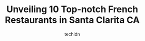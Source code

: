 ---
layout: ampstory
image: https://i0.wp.com/www.depkes.org/wp-content/uploads/2023/06/french-restaurants-0-in-santa-clarita-ca-1685858358.jpeg?resize=640,853
author: techidn
featured: false
description: Discover the impressive array of French Restaurants options in Santa Clarita CA, where you can find 10 of the largest French Restaurants establishments in the area. From renowned classics to
title: Unveiling 10 Top-notch French Restaurants in Santa Clarita CA
cover:
   title: Unveiling 10 Top-notch French Restaurants in Santa Clarita CA
   subtitle: Rickpate
   background: https://www.depkes.org/wp-content/uploads/2023/06/french-restaurants-0-in-santa-clarita-ca-1685858358.jpeg

pages: 
 - layout: thirds
   top: <h1>#1 Egg Plantation</h1>
   bottom: "<p>Oh my soul, this place is where breakfast is at!!What more can I say, great ambiance the moment you arrive with live music, waiting wasnt too bad on a busy Saturday, s</p>"
   background: https://www.depkes.org/wp-content/uploads/2023/06/french-restaurants-1-in-santa-clarita-ca-1685858358.jpeg
   backgroundblur: true
 - layout: thirds
   top: <h1>#2 Black Bear Diner Santa Clarita</h1>
   bottom: "<p>Um. Its hard to rate this because our family TRULY enjoys black bear diner restaurants! Food is great and service is USUALLY great!This location however is the excepti</p>"
   background: https://www.depkes.org/wp-content/uploads/2023/06/french-restaurants-2-in-santa-clarita-ca-1685858359.jpeg
   cta:
      link: https://www.depkes.org/blog/unveiling-10-top-notch-french-restaurants-in-santa-clarita-ca/
      text: Unveiling 10 Top-notch French Restaurants in Santa Clarita CA
 - layout: thirds
   top: <h1>#3 Buca di Beppo Italian Restaurant</h1>
   bottom: "<p>26940 Theater Dr, Santa Clarita, CA 91355, United States</p>"
   background: https://www.depkes.org/wp-content/uploads/2023/06/french-restaurants-3-in-santa-clarita-ca-1685858359.jpeg
   cta:
      link: https://www.depkes.org/blog/unveiling-10-top-notch-french-restaurants-in-santa-clarita-ca/
      text: Unveiling 10 Top-notch French Restaurants in Santa Clarita CA
 - layout: thirds
   top: <h1>#4 Mimis Cafe</h1>
   bottom: "<p>24201 Magic Mountain Pkwy, Santa Clarita, CA 91355, United States</p>"
   background: https://images.unsplash.com/photo-1546497974-b213c9efb599?ixlib=rb-4.0.3&ixid=MnwxMjA3fDB8MHxwaG90by1wYWdlfHx8fGVufDB8fHx8&auto=format&fit=crop&w=640&h=853&q=80
   cta:
      link: https://www.depkes.org/blog/unveiling-10-top-notch-french-restaurants-in-santa-clarita-ca/
      text: Unveiling 10 Top-notch French Restaurants in Santa Clarita CA
 - layout: thirds
   top: <h1>#5 Newhall Refinery</h1>
   bottom: "<p>24258 Main St, Santa Clarita, CA 91321, United States</p>"
   background: https://images.unsplash.com/photo-1580610447943-1bfbef5efe07?ixlib=rb-4.0.3&ixid=MnwxMjA3fDB8MHxwaG90by1wYWdlfHx8fGVufDB8fHx8&auto=format&fit=crop&w=640&h=853&q=80
   cta:
      link: https://www.depkes.org/blog/unveiling-10-top-notch-french-restaurants-in-santa-clarita-ca/
      text: Unveiling 10 Top-notch French Restaurants in Santa Clarita CA
 - layout: thirds
   top: <h1>#6 Marstons Restaurant</h1>
   bottom: "<p>24011 Newhall Ranch Rd, Valencia, CA 91355, United States</p>"
   background: https://images.unsplash.com/photo-1524169358666-79f22534bc6e?ixlib=rb-4.0.3&ixid=MnwxMjA3fDB8MHxwaG90by1wYWdlfHx8fGVufDB8fHx8&auto=format&fit=crop&w=640&h=853&q=80
   cta:
      link: https://www.depkes.org/blog/unveiling-10-top-notch-french-restaurants-in-santa-clarita-ca/
      text: Unveiling 10 Top-notch French Restaurants in Santa Clarita CA
 - layout: thirds
   top: <h1>#7 The Old Town Junction</h1>
   bottom: "<p>24275 Main St, Santa Clarita, CA 91321, United States</p>"
   background: https://images.unsplash.com/photo-1620421680010-0766ff230392?ixlib=rb-4.0.3&ixid=MnwxMjA3fDB8MHxwaG90by1wYWdlfHx8fGVufDB8fHx8&auto=format&fit=crop&w=640&h=853&q=80
   cta:
      link: https://www.depkes.org/blog/unveiling-10-top-notch-french-restaurants-in-santa-clarita-ca/
      text: Unveiling 10 Top-notch French Restaurants in Santa Clarita CA
 - layout: thirds
   middle: Continue reading...
   background: https://images.unsplash.com/photo-1557672172-298e090bd0f1?ixlib=rb-4.0.3&ixid=MnwxMjA3fDB8MHxwaG90by1wYWdlfHx8fGVufDB8fHx8&auto=format&fit=crop&w=640&h=853&q=80
   cta:
      link: https://www.depkes.org/blog/unveiling-10-top-notch-french-restaurants-in-santa-clarita-ca/
      text: Unveiling 10 Top-notch French Restaurants in Santa Clarita CA
      
---